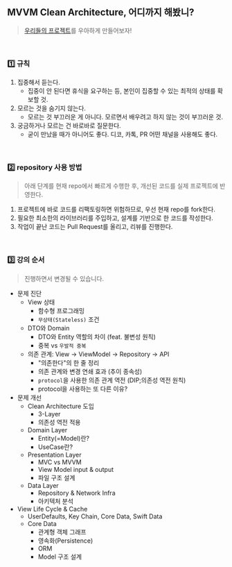## MVVM Clean Architecture, 어디까지 해봤니?
> [우리들의 프로젝트](https://github.com/CollaBu/pennyway-client-ios)를 우아하게 만들어보자!

<br/>

### 1️⃣ 규칙
1. 집중해서 듣는다.
   - 집중이 안 된다면 휴식을 요구하는 등, 본인이 집중할 수 있는 최적의 상태를 확보할 것.
2. 모르는 것을 숨기지 않는다.
   - 모르는 것 부끄러운 게 아니다. 모르면서 배우려고 하지 않는 것이 부끄러운 것.
3. 궁금하거나 모르는 건 바로바로 질문한다.
   - 굳이 만났을 때가 아니어도 좋다. 디코, 카톡, PR 어떤 채널을 사용해도 좋다.

<br/>

### 2️⃣ repository 사용 방법
> 아래 단계를 현재 repo에서 빠르게 수행한 후, 개선된 코드를 실제 프로젝트에 반영한다.
1. 프로젝트에 바로 코드를 리팩토링하면 위험하므로, 우선 현재 repo를 fork한다.
2. 필요한 최소한의 라이브러리를 주입하고, 설계를 기반으로 한 코드를 작성한다.
3. 작업이 끝난 코드는 Pull Request를 올리고, 리뷰를 진행한다.

<br/>

### 3️⃣ 강의 순서
> 진행하면서 변경될 수 있습니다.
- 문제 진단  
  - View 상태  
    - 함수형 프로그래밍
    - `무상태(Stateless)` 조건  
  - DTO와 Domain  
    - DTO와 Entity 역할의 차이 (feat. 불변성 원칙)
    - 중복 vs `우발적 중복`  
  - 의존 관계: View → ViewModel → Repository → API  
    - "의존한다"의 한 줄 정리
    - 의존 관계와 변경 연쇄 효과 (추이 종속성)  
    - `protocol`을 사용한 의존 관계 역전 (DIP;의존성 역전 원칙)  
    - protocol을 사용하는 또 다른 이유?  
- 문제 개선  
  - Clean Architecture 도입
    - 3-Layer
    - 의존성 역전 적용
  - Domain Layer
    - Entity(=Model)란?
    - UseCase란?
  - Presentation Layer
    - MVC vs MVVM
    - View Model input & output
    - 파일 구조 설계
  - Data Layer
    - Repository & Network Infra
    - 아키텍처 분석
- View Life Cycle & Cache
  - UserDefaults, Key Chain, Core Data, Swift Data
  - Core Data
    - 관계형 객체 그래프
    - 영속화(Persistence)
    - ORM
    - Model 구조 설계

